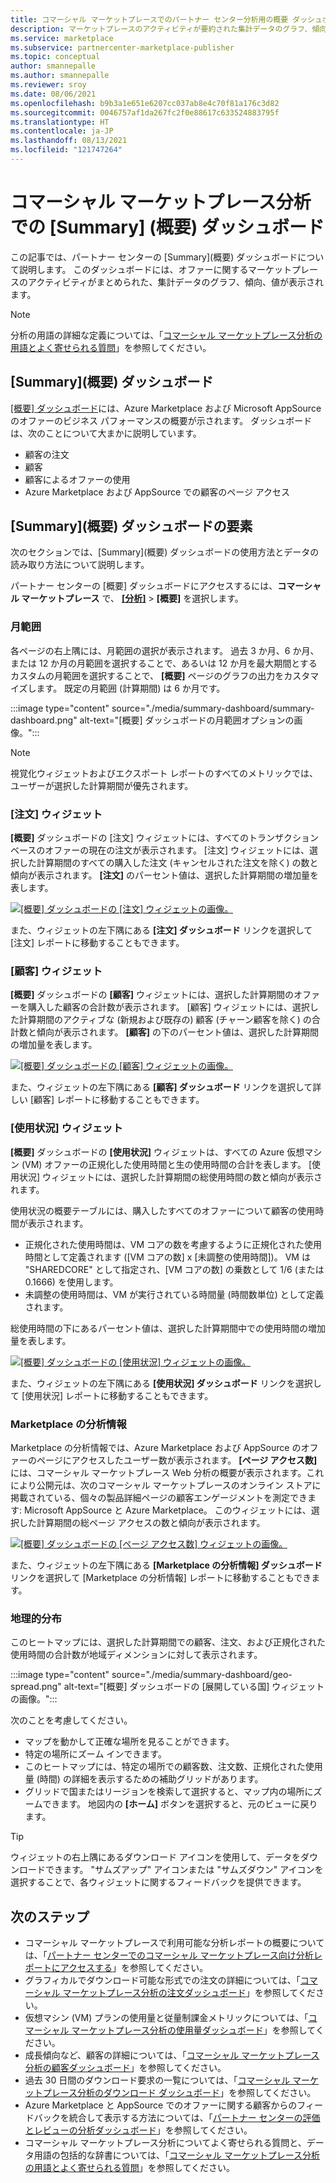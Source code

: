 ```yaml
---
title: コマーシャル マーケットプレースでのパートナー センター分析用の概要 ダッシュボード
description: マーケットプレースのアクティビティが要約された集計データのグラフ、傾向、値にパートナー センターの Summary (概要) ダッシュボードからアクセスする方法を説明します。
ms.service: marketplace
ms.subservice: partnercenter-marketplace-publisher
ms.topic: conceptual
author: smannepalle
ms.author: smannepalle
ms.reviewer: sroy
ms.date: 08/06/2021
ms.openlocfilehash: b9b3a1e651e6207cc037ab8e4c70f81a176c3d82
ms.sourcegitcommit: 0046757af1da267fc2f0e88617c633524883795f
ms.translationtype: HT
ms.contentlocale: ja-JP
ms.lasthandoff: 08/13/2021
ms.locfileid: "121747264"
---
```

# <a name="summary-dashboard-in-commercial-marketplace-analytics"></a>コマーシャル マーケットプレース分析での [Summary] (概要) ダッシュボード

この記事では、パートナー センターの [Summary]\(概要\) ダッシュボードについて説明します。 このダッシュボードには、オファーに関するマーケットプレースのアクティビティがまとめられた、集計データのグラフ、傾向、値が表示されます。

>[!NOTE]
> 分析の用語の詳細な定義については、「[コマーシャル マーケットプレース分析の用語とよく寄せられる質問](./analytics-faq.yml)」を参照してください。

## <a name="summary-dashboard"></a>[Summary]\(概要\) ダッシュボード

[[概要] ダッシュボード](https://go.microsoft.com/fwlink/?linkid=2165765)には、Azure Marketplace および Microsoft AppSource のオファーのビジネス パフォーマンスの概要が示されます。 ダッシュボードは、次のことについて大まかに説明しています。

- 顧客の注文
- 顧客
- 顧客によるオファーの使用
- Azure Marketplace および AppSource での顧客のページ アクセス

## <a name="elements-of-the-summary-dashboard"></a>[Summary]\(概要\) ダッシュボードの要素

次のセクションでは、[Summary]\(概要\) ダッシュボードの使用方法とデータの読み取り方法について説明します。

パートナー センターの [概要] ダッシュボードにアクセスするには、**コマーシャル マーケットプレース** で、 **[[分析]](https://partner.microsoft.com/dashboard/commercial-marketplace/analytics/summary)**  >  **[概要]** を選択します。

### <a name="month-range"></a>月範囲

各ページの右上隅には、月範囲の選択が表示されます。 過去 3 か月、6 か月、または 12 か月の月範囲を選択することで、あるいは 12 か月を最大期間とするカスタムの月範囲を選択することで、 **[概要]** ページのグラフの出力をカスタマイズします。 既定の月範囲 (計算期間) は 6 か月です。

:::image type="content" source="./media/summary-dashboard/summary-dashboard.png" alt-text="[概要] ダッシュボードの月範囲オプションの画像。":::

> [!NOTE]
> 視覚化ウィジェットおよびエクスポート レポートのすべてのメトリックでは、ユーザーが選択した計算期間が優先されます。

### <a name="orders-widget"></a>[注文] ウィジェット

**[概要]** ダッシュボードの [注文] ウィジェットには、すべてのトランザクションベースのオファーの現在の注文が表示されます。 [注文] ウィジェットには、選択した計算期間のすべての購入した注文 (キャンセルされた注文を除く) の数と傾向が表示されます。 **[注文]** のパーセント値は、選択した計算期間の増加量を表します。

[![[概要] ダッシュボードの [注文] ウィジェットの画像。](./media/summary-dashboard/orders-widget.png)](./media/summary-dashboard/orders-widget.png#lightbox)


また、ウィジェットの左下隅にある **[注文] ダッシュボード** リンクを選択して [注文] レポートに移動することもできます。

### <a name="customers-widget"></a>[顧客] ウィジェット

**[概要]** ダッシュボードの **[顧客]** ウィジェットには、選択した計算期間のオファーを購入した顧客の合計数が表示されます。 [顧客] ウィジェットには、選択した計算期間のアクティブな (新規および既存の) 顧客 (チャーン顧客を除く) の合計数と傾向が表示されます。 **[顧客]** の下のパーセント値は、選択した計算期間の増加量を表します。

[![[概要] ダッシュボードの [顧客] ウィジェットの画像。](./media/summary-dashboard/customers-widget.png)](./media/summary-dashboard/customers-widget.png#lightbox)

また、ウィジェットの左下隅にある **[顧客] ダッシュボード** リンクを選択して詳しい [顧客] レポートに移動することもできます。

### <a name="usage-widget"></a>[使用状況] ウィジェット

**[概要]** ダッシュボードの **[使用状況]** ウィジェットは、すべての Azure 仮想マシン (VM) オファーの正規化した使用時間と生の使用時間の合計を表します。 [使用状況] ウィジェットには、選択した計算期間の総使用時間の数と傾向が表示されます。

使用状況の概要テーブルには、購入したすべてのオファーについて顧客の使用時間が表示されます。

- 正規化された使用時間は、VM コアの数を考慮するように正規化された使用時間として定義されます ([VM コアの数] x [未調整の使用時間])。 VM は "SHAREDCORE" として指定され、[VM コアの数] の乗数として 1/6 (または 0.1666) を使用します。
- 未調整の使用時間は、VM が実行されている時間量 (時間数単位) として定義されます。

総使用時間の下にあるパーセント値は、選択した計算期間中での使用時間の増加量を表します。

[![[概要] ダッシュボードの [使用状況] ウィジェットの画像。](./media/summary-dashboard/usage-widget.png)](./media/summary-dashboard/usage-widget.png#lightbox)

また、ウィジェットの左下隅にある **[使用状況] ダッシュボード** リンクを選択して [使用状況] レポートに移動することもできます。

### <a name="marketplace-insights"></a>Marketplace の分析情報

Marketplace の分析情報では、Azure Marketplace および AppSource のオファーのページにアクセスしたユーザー数が表示されます。 **[ページ アクセス数]** には、コマーシャル マーケットプレース Web 分析の概要が表示されます。これにより公開元は、次のコマーシャル マーケットプレースのオンライン ストアに掲載されている、個々の製品詳細ページの顧客エンゲージメントを測定できます: Microsoft AppSource と Azure Marketplace。 このウィジェットには、選択した計算期間の総ページ アクセスの数と傾向が表示されます。

[![[概要] ダッシュボードの [ページ アクセス数] ウィジェットの画像。](./media/summary-dashboard/page-visit-count.png)](./media/summary-dashboard/page-visit-count.png#lightbox)

また、ウィジェットの左下隅にある **[Marketplace の分析情報] ダッシュボード** リンクを選択して [Marketplace の分析情報] レポートに移動することもできます。

### <a name="geographical-spread"></a>地理的分布

このヒートマップには、選択した計算期間での顧客、注文、および正規化された使用時間の合計数が地域ディメンションに対して表示されます。

:::image type="content" source="./media/summary-dashboard/geo-spread.png" alt-text="[概要] ダッシュボードの [展開している国] ウィジェットの画像。":::

次のことを考慮してください。

- マップを動かして正確な場所を見ることができます。
- 特定の場所にズーム インできます。
- このヒートマップには、特定の場所での顧客数、注文数、正規化された使用量 (時間) の詳細を表示するための補助グリッドがあります。
- グリッドで国またはリージョンを検索して選択すると、マップ内の場所にズームできます。 地図内の **[ホーム]** ボタンを選択すると、元のビューに戻ります。

> [!TIP]
> ウィジェットの右上隅にあるダウンロード アイコンを使用して、データをダウンロードできます。 "サムズアップ" アイコンまたは "サムズダウン" アイコンを選択することで、各ウィジェットに関するフィードバックを提供できます。

## <a name="next-steps"></a>次のステップ

- コマーシャル マーケットプレースで利用可能な分析レポートの概要については、「[パートナー センターでのコマーシャル マーケットプレース向け分析レポートにアクセスする](analytics.md)」を参照してください。
- グラフィカルでダウンロード可能な形式での注文の詳細については、「[コマーシャル マーケットプレース分析の注文ダッシュボード](orders-dashboard.md)」を参照してください。
- 仮想マシン (VM) プランの使用量と従量制課金メトリックについては、「[コマーシャル マーケットプレース分析の使用量ダッシュボード](usage-dashboard.md)」を参照してください。
- 成長傾向など、顧客の詳細については、「[コマーシャル マーケットプレース分析の顧客ダッシュボード](customer-dashboard.md)」を参照してください。
- 過去 30 日間のダウンロード要求の一覧については、「[コマーシャル マーケットプレース分析のダウンロード ダッシュボード](downloads-dashboard.md)」を参照してください。
- Azure Marketplace と AppSource でのオファーに関する顧客からのフィードバックを統合して表示する方法については、「[パートナー センターの評価とレビューの分析ダッシュボード](ratings-reviews.md)」を参照してください。
- コマーシャル マーケットプレース分析についてよく寄せられる質問と、データ用語の包括的な辞書については、「[コマーシャル マーケットプレース分析の用語とよく寄せられる質問](./analytics-faq.yml)」を参照してください。
